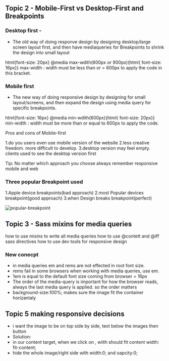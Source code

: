 ## Topic 2 - Mobile-First vs Desktop-First and Breakpoints

### Desktop first -

* The old way of doing responve design by designing desktop/large screen layout first, and then have mediaqueries for Breakpoints to shrink the design into small layout

html{font-size: 20px}
@media max-wdith(600px or 900px){html{ font-size: 16px}}
 max-width : width must be less than or = 600px to apply the code in this bracket. 

### Mobile first 
* The new way of doing responsive design by designing for small layout/screens, and then expand the design using media query for specific breakpoints.

html{font-size: 16px}
@media min-wdith(600px){html{ font-size: 20px}}
 min-width : width must be more than or equal to 600px to apply the code.

Pros and cons of Mobile-first

1.do you users even use mobile version of the website
2.less creative freedom. more difficult to develop. 
3.desktop version may feel empty. clients used to see the desktop version first

Tip: No matter which approach you choose always remember responsive mobile and web

### Three popular Breakpoint used

1.Apple device breakpoints(bad approach)
2.most Popular devices breakpoint(good approach)
3.when Design breaks breakpoint(perfect)

![popular-breakpoint](https://user-images.githubusercontent.com/43674732/82157784-020e4b00-989d-11ea-8f07-f385af75db55.PNG)

## Topic 3 - Sass mixins for media queries

how to use mixins to write all media queries
how to use @contett and @iff sass directives
how to use dev tools for responsive design

### New conecpt

- in media queries em and rems are not effected in root font size.
- rems fail in some browsers when working with media queries, use em.
- 1em is equal to the  default  font size coming from browser = 16px
- The order of the media-query is important for how the browser reads, always the last media query  is applied. so the order matters
- background-size:100%; makes sure the image fit the container horizantaly 

## Topic 5 making responsive decisions

- i want the image to be on top side by side, text below the images then button
- Solution: 
- in our content target, when we click on , wiith should fit content width: fit-content;
- hide the whole image/right side  with width:0; and oapcity:0;